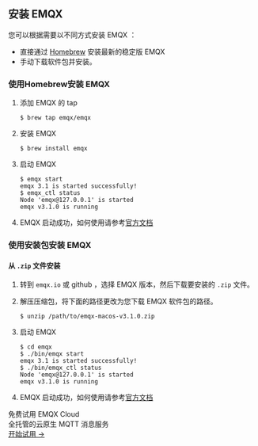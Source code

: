 ## 安装 EMQX

您可以根据需要以不同方式安装 EMQX ：

- 直接通过 [Homebrew](<https://brew.sh/>) 安装最新的稳定版 EMQX 
- 手动下载软件包并安装。

### 使用Homebrew安装 EMQX 

1. 添加 EMQX 的 tap

   ```
   $ brew tap emqx/emqx
   ```

2. 安装 EMQX

   ```
   $ brew install emqx
   ```

3. 启动 EMQX

   ```
   $ emqx start
   emqx 3.1 is started successfully!
   $ emqx_ctl status
   Node 'emqx@127.0.0.1' is started
   emqx v3.1.0 is running
   ```

4. EMQX 启动成功，如何使用请参考[官方文档](https://developer.emqx.io/docs/broker/v3/cn/getstarted.html)

### 使用安装包安装 EMQX 

#### 从 `.zip` 文件安装

1. 转到  `emqx.io`  或  github ，选择 EMQX 版本，然后下载要安装的 `.zip` 文件。

2. 解压压缩包，将下面的路径更改为您下载 EMQX 软件包的路径。

   ```
   $ unzip /path/to/emqx-macos-v3.1.0.zip
   ```

3. 启动 EMQX

   ```
   $ cd emqx
   $ ./bin/emqx start
   emqx 3.1 is started successfully!
   $ ./bin/emqx_ctl status
   Node 'emqx@127.0.0.1' is started
   emqx v3.1.0 is running
   ```

4. EMQX 启动成功，如何使用请参考[官方文档](https://docs.emqx.io/broker/cn)


<section class="promotion">
    <div>
        免费试用 EMQX Cloud
        <div class="is-size-14 is-text-normal has-text-weight-normal">全托管的云原生 MQTT 消息服务</div>
    </div>
    <a href="https://www.emqx.com/zh/signup?continue=https://cloud.emqx.com/console/deployments/0?oper=new" class="button is-gradient px-5">开始试用 →</a >
</section>
